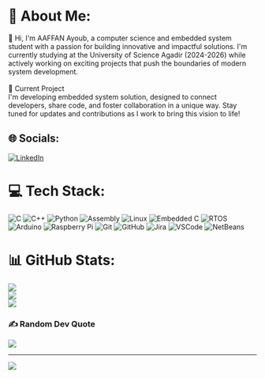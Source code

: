 # 💫 About Me:
👋 Hi, I'm AAFFAN Ayoub, a computer science and embedded system student with a passion for building innovative and impactful solutions. I'm currently studying at the University of Science Agadir (2024-2026) while actively working on exciting projects that push the boundaries of modern system development.<br><br>🚀 Current Project<br>I'm developing embedded system solution, designed to connect developers, share code, and foster collaboration in a unique way. Stay tuned for updates and contributions as I work to bring this vision to life!

## 🌐 Socials:
[![LinkedIn](https://img.shields.io/badge/LinkedIn-%230077B5.svg?logo=linkedin&logoColor=white)](https://www.linkedin.com/in/ayoub-aaffan-2ab475299/)

# 💻 Tech Stack:
![C](https://img.shields.io/badge/c-%2300599C.svg?style=for-the-badge&logo=c&logoColor=white) ![C++](https://img.shields.io/badge/c++-%2300599C.svg?style=for-the-badge&logo=c%2B%2B&logoColor=white) ![Python](https://img.shields.io/badge/python-%233776AB.svg?style=for-the-badge&logo=python&logoColor=white) ![Assembly](https://img.shields.io/badge/assembly-%2300599C.svg?style=for-the-badge&logo=assemblyscript&logoColor=white) ![Linux](https://img.shields.io/badge/linux-%23FCC624.svg?style=for-the-badge&logo=linux&logoColor=black) ![Embedded C](https://img.shields.io/badge/embedded%20c-%2300599C.svg?style=for-the-badge&logo=c&logoColor=white) ![RTOS](https://img.shields.io/badge/rtos-%2300599C.svg?style=for-the-badge&logo=rtos&logoColor=white) ![Arduino](https://img.shields.io/badge/arduino-%2300979D.svg?style=for-the-badge&logo=arduino&logoColor=white) ![Raspberry Pi](https://img.shields.io/badge/raspberry%20pi-%23C51A4A.svg?style=for-the-badge&logo=raspberry-pi&logoColor=white) ![Git](https://img.shields.io/badge/git-%23F05033.svg?style=for-the-badge&logo=git&logoColor=white) ![GitHub](https://img.shields.io/badge/github-%23121011.svg?style=for-the-badge&logo=github&logoColor=white) ![Jira](https://img.shields.io/badge/jira-%230A0FFF.svg?style=for-the-badge&logo=jira&logoColor=white) ![VSCode](https://img.shields.io/badge/vscode-%23007ACC.svg?style=for-the-badge&logo=visual-studio-code&logoColor=white) ![NetBeans](https://img.shields.io/badge/netbeans-%231C6E93.svg?style=for-the-badge&logo=apache-netbeans-ide&logoColor=white)
# 📊 GitHub Stats:
![](https://github-readme-stats.vercel.app/api?username=AAFFAN-Ayoub&theme=dark&hide_border=false&include_all_commits=true&count_private=true)<br/>
![](https://github-readme-streak-stats.herokuapp.com/?user=AAFFAN-Ayoub&theme=dark&hide_border=false)<br/>
![](https://github-readme-stats.vercel.app/api/top-langs/?username=AAFFAN-Ayoub&theme=dark&hide_border=false&include_all_commits=true&count_private=true&layout=compact)

### ✍️ Random Dev Quote
![](https://quotes-github-readme.vercel.app/api?type=vetical&theme=radical)

---
[![](https://visitcount.itsvg.in/api?id=AAFFAN-Ayoub&icon=0&color=0)](https://visitcount.itsvg.in)

<!-- Proudly created with GPRM ( https://gprm.itsvg.in ) -->

